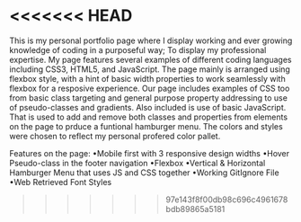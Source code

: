 <<<<<<< HEAD
=======
This is my personal portfolio page where I display working and ever growing knowledge of coding in a purposeful way; To display my professional expertise.
My page features several examples of different coding languages including CSS3, HTML5, and JavaScript. The page mainly 
is arranged using flexbox style, with a hint of basic width properties to work seamlessly with flexbox for a resposive experience.
Our page includes examples of CSS too from basic class targeting and general purpose property addressing to use of pseudo-classes and gradients.
Also included is use of basic JavaScript. That is used to add and remove both classes and properties from elements on the page to prduce
a funtional hamburger menu. The colors and styles were chosen to reflect my personal profered color pallet.

Features on the page:
•Mobile first with 3 responsive design widths 
•Hover Pseudo-class in the footer navigation
•Flexbox
•Vertical & Horizontal Hamburger Menu that uses JS and CSS together
•Working GitIgnore File
•Web Retrieved Font Styles


>>>>>>> 97e143f8f00db98c696c4961678bdb89865a5181
